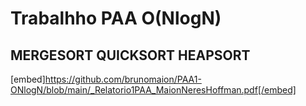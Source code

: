 # Trabalhho PAA O(NlogN) 
## MERGESORT QUICKSORT HEAPSORT

[embed]https://github.com/brunomaion/PAA1-ONlogN/blob/main/_Relatorio1PAA_MaionNeresHoffman.pdf[/embed]
